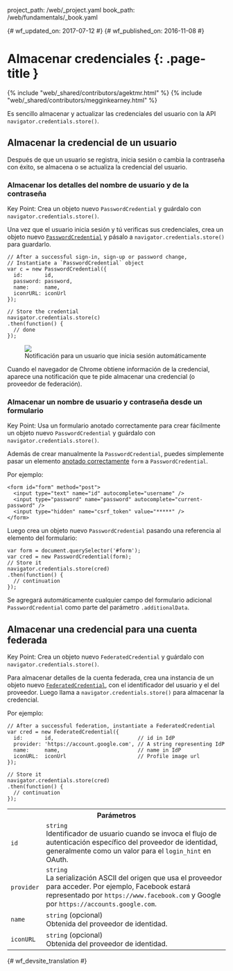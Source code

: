project_path: /web/_project.yaml
book_path: /web/fundamentals/_book.yaml

{# wf_updated_on: 2017-07-12 #}
{# wf_published_on: 2016-11-08 #}

# Almacenar credenciales {: .page-title }

{% include "web/_shared/contributors/agektmr.html" %}
{% include "web/_shared/contributors/megginkearney.html" %}

Es sencillo almacenar y actualizar las credenciales del usuario con la API 
`navigator.credentials.store()`.


## Almacenar la credencial de un usuario

Después de que un usuario se registra, inicia sesión o cambia la contraseña con éxito, se almacena
o se actualiza la credencial del usuario.

### Almacenar los detalles del nombre de usuario y de la contraseña

Key Point: Crea un objeto nuevo `PasswordCredential` y guárdalo con 
`navigator.credentials.store()`.

Una vez que el usuario inicia sesión y tú verificas sus credenciales, crea
un objeto nuevo [`PasswordCredential`](https://developer.mozilla.org/en-US/docs/Web/API/PasswordCredential)
y pásalo a `navigator.credentials.store()` para guardarlo.

    // After a successful sign-in, sign-up or password change,
    // Instantiate a `PasswordCredential` object
    var c = new PasswordCredential({
      id:       id,
      password: password,
      name:     name,
      iconrURL: iconUrl
    });

    // Store the credential
    navigator.credentials.store(c)
    .then(function() {
      // done
    });


<figure class="attempt-right">
  <img src="imgs/store-credential.png">
  <figcaption>Notificación para un usuario que inicia sesión automáticamente</figcaption>
</figure>

Cuando el navegador de Chrome obtiene información de la credencial,
aparece una notificación que te pide almacenar una credencial
(o proveedor de federación).

<div class="clearfix"></div>

### Almacenar un nombre de usuario y contraseña desde un formulario

Key Point: Usa un formulario anotado correctamente para crear fácilmente un objeto nuevo `PasswordCredential`
y guárdalo con `navigator.credentials.store()`.

Además de crear manualmente la `PasswordCredential`, puedes simplemente
pasar un elemento [anotado correctamente](https://html.spec.whatwg.org/multipage/forms.html#autofill)
`form` a `PasswordCredential`.

Por ejemplo:

    <form id="form" method="post">
      <input type="text" name="id" autocomplete="username" />
      <input type="password" name="password" autocomplete="current-password" />
      <input type="hidden" name="csrf_token" value="*****" />
    </form>

Luego crea un objeto nuevo `PasswordCredential` pasando una referencia al
elemento del formulario:

    var form = document.querySelector('#form');
    var cred = new PasswordCredential(form);
    // Store it
    navigator.credentials.store(cred)
    .then(function() {
      // continuation
    });

Se agregará automáticamente cualquier campo del formulario adicional
`PasswordCredential` como parte del parámetro `.additionalData`.


## Almacenar una credencial para una cuenta federada

Key Point: Crea un objeto nuevo `FederatedCredential` y guárdalo con 
`navigator.credentials.store()`.


Para almacenar detalles de la cuenta federada, crea una instancia de un objeto nuevo 
[`FederatedCredential`](https://developer.mozilla.org/en-US/docs/Web/API/FederatedCredential),
con el identificador del usuario y el del proveedor. Luego llama a 
`navigator.credentials.store()` para almacenar la credencial.

Por ejemplo:

    // After a successful federation, instantiate a FederatedCredential
    var cred = new FederatedCredential({
      id:       id,                           // id in IdP
      provider: 'https://account.google.com', // A string representing IdP
      name:     name,                         // name in IdP
      iconURL:  iconUrl                       // Profile image url
    });

    // Store it
    navigator.credentials.store(cred)
    .then(function() {
      // continuation
    });

<table class="responsive properties">
  <tbody>
    <tr>
      <th colspan=2>Parámetros</th>
    </tr>
    <tr>
      <td>
        <code>id</code>
      </td>
      <td>
        <code>string</code><br>
        Identificador de usuario cuando se invoca el flujo de autenticación específico del proveedor de identidad,
         generalmente como un valor para el <code>login_hint</code>
        en OAuth.
      </td>
    </tr>
    <tr>
      <td>
        <code>provider</code>
      </td>
      <td>
        <code>string</code><br>
        La serialización ASCII del origen que usa el proveedor para acceder.
        Por ejemplo, Facebook estará representado por 
        <code>https://www.facebook.com</code> y Google por 
        <code>https://accounts.google.com</code>.
      </td>
    </tr>
    <tr>
      <td>
        <code>name</code>
      </td>
      <td>
        <code>string</code> (opcional)<br>
        Obtenida del proveedor de identidad.
      </td>
    </tr>
    <tr>
      <td>
        <code>iconURL</code>
      </td>
      <td>
        <code>string</code> (opcional)<br>
        Obtenida del proveedor de identidad.
      </td>
    </tr>
  </tbody>
</table>



{# wf_devsite_translation #}
